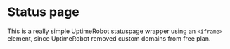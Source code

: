 # Status page

This is a really simple UptimeRobot statuspage wrapper using an `<iframe>` element, since UptimeRobot removed custom domains from free plan.
